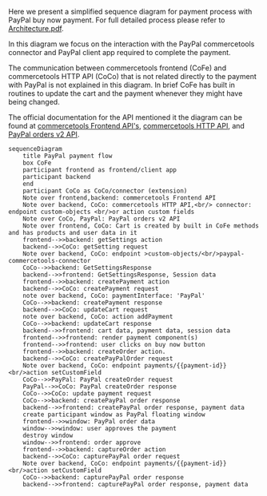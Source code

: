 Here we present a simplified sequence diagram for payment process with PayPal buy now payment. For full detailed process please refer to [Architecture.pdf](../Architecture.pdf).

In this diagram we focus on the interaction with the PayPal commercetools connector and PayPal client app required to complete the payment. 

The communication between commercetools frontend (CoFe) and commercetools HTTP API (CoCo) that is not related directly to the payment with PayPal is not explained in this diagram. In brief CoFe has built in routines to update the cart and the payment whenever they might have being changed.

The official documentation for the API mentioned it the diagram can be found at [commercetools Frontend API's](https://docs.commercetools.com/frontend-api/action), [commercetools HTTP API](https://docs.commercetools.com/http-api), and [PayPal orders v2 API](https://developer.paypal.com/docs/api/orders/v2/).

```mermaid
sequenceDiagram
    title PayPal payment flow
    box CoFe 
    participant frontend as frontend/client app
    participant backend 
    end
    participant CoCo as CoCo/connector (extension)
    Note over frontend,backend: commercetools Frontend API
    Note over backend, CoCo: commercetools HTTP API,<br/> connector: endpoint custom-objects <br/>or action custom fields
    Note over CoCo, PayPal: PayPal orders v2 API
    Note over frontend, CoCo: Cart is created by built in CoFe methods and has products and user data in it
    frontend-->>backend: getSettings action
    backend-->>CoCo: getSetting request
    Note over backend, CoCo: endpoint >custom-objects/<br/>paypal-commercetools-connector
    CoCo-->>backend: GetSettingsResponse
    backend-->>frontend: GetSettingsResponse, Session data
    frontend-->>backend: createPayment action
    backend-->>CoCo: createPayment request
    note over backend, CoCo: paymentInterface: 'PayPal'
    CoCo-->>backend: createPayment response
    backend-->>CoCo: updateCart request
    note over backend, CoCo: action addPayment
    CoCo-->>backend: updateCart response
    backend-->>frontend: cart data, payment data, session data
    frontend-->>frontend: render payment component(s)
    frontend-->>frontend: user clicks on buy now button
    frontend-->>backend: createOrder action.
    backend-->>CoCo: createPayPalOrder request
    Note over backend, CoCo: endpoint payments/{{payment-id}}<br/>action setCustomField
    CoCo-->>PayPal: PayPal createOrder request
    PayPal-->>CoCo: PayPal createOrder response
    CoCo-->>CoCo: update payment request
    CoCo-->>backend: createPayPal order response
    backend-->>frontend: createPayPal order response, payment data
    create participant window as PayPal floating window
    frontend-->>window: PayPal order data
    window-->>window: user approves the payment
    destroy window
    window-->>frontend: order approve
    frontend-->>backend: captureOrder action
    backend-->>CoCo: capturePayPal order request
    Note over backend, CoCo: endpoint payments/{{payment-id}}<br/>action setCustomField
    CoCo-->>backend: capturePayPal order response
    backend-->>frontend: capturePayPal order response, payment data
```